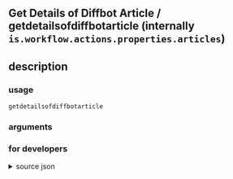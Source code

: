 
## Get Details of Diffbot Article / getdetailsofdiffbotarticle (internally `is.workflow.actions.properties.articles`)



## description

### usage
`getdetailsofdiffbotarticle `

### arguments


### for developers

<details><summary>source json</summary>
<p>
```json
{
	"ActionClass": "WFContentItemPropertiesAction",
	"Category": "Web",
	"CreationDate": "2015-02-13T08:00:00.000Z",
	"Description": {
		"DescriptionNote": "Powered by Diffbot (diffbot.com)"
	},
	"IconName": "RichText.png",
	"Name": "Get Details of Diffbot Article",
	"Subcategory": "Articles",
	"WFContentItemClass": "WFArticleContentItem"
}
```
</p></details>
